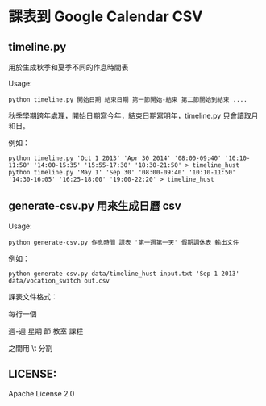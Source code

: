 # 課表到 Google Calendar CSV

## timeline.py

用於生成秋季和夏季不同的作息時間表

Usage:

`python timeline.py 開始日期 結束日期 第一節開始-結束 第二節開始到結束 ....`

秋季學期跨年處理，開始日期寫今年，結束日期寫明年，timeline.py 只會讀取月和日。

例如：

    python timeline.py 'Oct 1 2013' 'Apr 30 2014' '08:00-09:40' '10:10-11:50' '14:00-15:35' '15:55-17:30' '18:30-21:50' > timeline_hust
    python timeline.py 'May 1' 'Sep 30' '08:00-09:40' '10:10-11:50' '14:30-16:05' '16:25-18:00' '19:00-22:20' > timeline_hust

## generate-csv.py 用來生成日曆 csv

Usage:

`python generate-csv.py 作息時間 課表 '第一週第一天' 假期調休表 輸出文件`

例如：

`python generate-csv.py data/timeline_hust input.txt 'Sep 1 2013' data/vocation_switch out.csv`

課表文件格式：

每行一個

週-週 星期 節 教室 課程

之間用 \t 分割


## LICENSE:

Apache License 2.0
